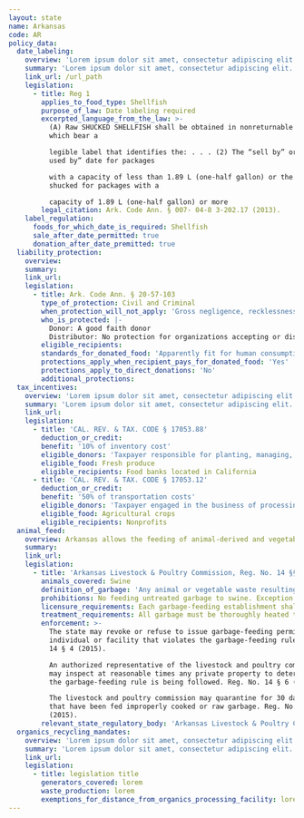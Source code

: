 ```yaml
---
layout: state
name: Arkansas
code: AR
policy_data:
  date_labeling:
    overview: 'Lorem ipsum dolor sit amet, consectetur adipiscing elit. Curabitur tellus mi, consequat at laoreet eget, vestibulum nec dolor. Vivamus volutpat quam ac quam bibendum rutrum.'
    summary: 'Lorem ipsum dolor sit amet, consectetur adipiscing elit. Curabitur tellus mi, consequat at laoreet eget, vestibulum nec dolor. Vivamus volutpat quam ac quam bibendum rutrum.'
    link_url: /url_path
    legislation:
      - title: Reg 1
        applies_to_food_type: Shellfish
        purpose_of_law: Date labeling required
        excerpted_language_from_the_law: >-
          (A) Raw SHUCKED SHELLFISH shall be obtained in nonreturnable packages
          which bear a

          legible label that identifies the: . . . (2) The “sell by” or “best
          used by” date for packages

          with a capacity of less than 1.89 L (one-half gallon) or the date
          shucked for packages with a

          capacity of 1.89 L (one-half gallon) or more
        legal_citation: Ark. Code Ann. § 007- 04-8 3-202.17 (2013).
    label_regulation:
      foods_for_which_date_is_required: Shellfish
      sale_after_date_permitted: true
      donation_after_date_premitted: true
  liability_protection:
    overview:
    summary:
    link_url:
    legislation:
      - title: Ark. Code Ann. § 20-57-103
        type_of_protection: Civil and Criminal
        when_protection_will_not_apply: 'Gross negligence, recklessness, or intentional misconduct'
        who_is_protected: |-
          Donor: A good faith donor
          Distributor: No protection for organizations accepting or distributing donations of perishable food
        eligible_recipients:
        standards_for_donated_food: 'Apparently fit for human consumption; includes food not readily marketable due to appearance, freshness, grade, or surplus.'
        protections_apply_when_recipient_pays_for_donated_food: 'Yes'
        protections_apply_to_direct_donations: 'No'
        additional_protections:
  tax_incentives:
    overview: 'Lorem ipsum dolor sit amet, consectetur adipiscing elit. Curabitur tellus mi, consequat at laoreet eget, vestibulum nec dolor. Vivamus volutpat quam ac quam bibendum rutrum.'
    summary: 'Lorem ipsum dolor sit amet, consectetur adipiscing elit. Curabitur tellus mi, consequat at laoreet eget, vestibulum nec dolor. Vivamus volutpat quam ac quam bibendum rutrum.'
    link_url:
    legislation:
      - title: 'CAL. REV. & TAX. CODE § 17053.88'
        deduction_or_credit:
        benefit: '10% of inventory cost'
        eligible_donors: 'Taxpayer responsible for planting, managing, and harvesting crops'
        eligible_food: Fresh produce
        eligible_recipients: Food banks located in California
      - title: 'CAL. REV. & TAX. CODE § 17053.12'
        deduction_or_credit:
        benefit: '50% of transportation costs'
        eligible_donors: 'Taxpayer engaged in the business of processing, distributing, or selling agricultural products'
        eligible_food: Agricultural crops
        eligible_recipients: Nonprofits
  animal_feed:
    overview: Arkansas allows the feeding of animal-derived and vegetable waste to swine provided that it has been properly heat-treated and fed by a licensed facility. Individuals may feed household garbage to their own swine without heat-treating it and without a permit.
    summary:
    link_url:
    legislation:
      - title: 'Arkansas Livestock & Poultry Commission, Reg. No. 14 §§ 1–8 (2015)'
        animals_covered: Swine
        definition_of_garbage: 'Any animal or vegetable waste resulting from handling, preparation, cooking and consumption of foods, including parts of animal carcasses, or contents of offal. Reg. No. 15 § 1 (2015).'
        prohibitions: No feeding untreated garbage to swine. Exception for individuals feeding household garbage. Reg. No. 14 §§ 1–8 (2015).
        licensure_requirements: Each garbage-feeding establishment shall be required to obtain a feeding permit. Reg. No. 14 § 2 (2015).
        treatment_requirements: All garbage must be thoroughly heated to at least 212 degrees for at least 30 minutes before being fed to swine. Reg. No. 14 § 5 (2015).
        enforcement: >-
          The state may revoke or refuse to issue garbage-feeding permits to any
          individual or facility that violates the garbage-feeding rule. Reg. No.
          14 § 4 (2015).

          An authorized representative of the livestock and poultry commission
          may inspect at reasonable times any private property to determine that
          the garbage-feeding rule is being followed. Reg. No. 14 § 6 (2015).

          The livestock and poultry commission may quarantine for 30 days swine
          that have been fed improperly cooked or raw garbage. Reg. No. 14 § 7
          (2015).
        relevant_state_regulatory_body: 'Arkansas Livestock & Poultry Commission, <a href="http://alpc.arkansas.gov/Pages/default.aspx">http://alpc.arkansas.gov/Pages/default.aspx</a>.'
  organics_recycling_mandates:
    overview: 'Lorem ipsum dolor sit amet, consectetur adipiscing elit. Curabitur tellus mi, consequat at laoreet eget, vestibulum nec dolor. Vivamus volutpat quam ac quam bibendum rutrum.'
    summary: 'Lorem ipsum dolor sit amet, consectetur adipiscing elit. Curabitur tellus mi, consequat at laoreet eget, vestibulum nec dolor. Vivamus volutpat quam ac quam bibendum rutrum.'
    link_url:
    legislation:
      - title: legislation title
        generators_covered: lorem
        waste_production: lorem
        exemptions_for_distance_from_organics_processing_facility: lorem
---
```

